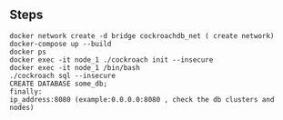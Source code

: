 ## Steps
    docker network create -d bridge cockroachdb_net ( create network)
    docker-compose up --build
    docker ps
    docker exec -it node_1 ./cockroach init --insecure
    docker exec -it node_1 /bin/bash
    ./cockroach sql --insecure
    CREATE DATABASE some_db;
    finally:
    ip_address:8080 (example:0.0.0.0:8080 , check the db clusters and nodes)
